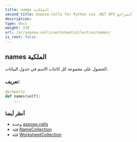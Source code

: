 ```yaml
---
title: names الملكية
second_title: Aspose.Cells for Python via .NET API المراجع
description:
type: docs
weight: 310
url: /ar/aspose.cells/worksheetcollection/names/
is_root: false
---
```

##  names الملكية

الحصول على مجموعة كل كائنات الاسم في جدول البيانات.
###  تعريف:
```python
@property
def names(self):
    ...
```

###  أنظر أيضا
* وحدة [aspose.cells](../../)
* فئة [NameCollection](/cells/python-net/ar/aspose.cells/namecollection)
* فئة [WorksheetCollection](/cells/python-net/ar/aspose.cells/worksheetcollection)
